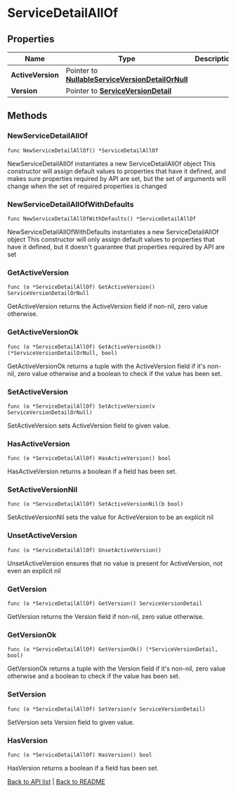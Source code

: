 # ServiceDetailAllOf

## Properties

Name | Type | Description | Notes
------------ | ------------- | ------------- | -------------
**ActiveVersion** | Pointer to [**NullableServiceVersionDetailOrNull**](ServiceVersionDetailOrNull.md) |  | [optional] 
**Version** | Pointer to [**ServiceVersionDetail**](ServiceVersionDetail.md) |  | [optional] 

## Methods

### NewServiceDetailAllOf

`func NewServiceDetailAllOf() *ServiceDetailAllOf`

NewServiceDetailAllOf instantiates a new ServiceDetailAllOf object
This constructor will assign default values to properties that have it defined,
and makes sure properties required by API are set, but the set of arguments
will change when the set of required properties is changed

### NewServiceDetailAllOfWithDefaults

`func NewServiceDetailAllOfWithDefaults() *ServiceDetailAllOf`

NewServiceDetailAllOfWithDefaults instantiates a new ServiceDetailAllOf object
This constructor will only assign default values to properties that have it defined,
but it doesn't guarantee that properties required by API are set

### GetActiveVersion

`func (o *ServiceDetailAllOf) GetActiveVersion() ServiceVersionDetailOrNull`

GetActiveVersion returns the ActiveVersion field if non-nil, zero value otherwise.

### GetActiveVersionOk

`func (o *ServiceDetailAllOf) GetActiveVersionOk() (*ServiceVersionDetailOrNull, bool)`

GetActiveVersionOk returns a tuple with the ActiveVersion field if it's non-nil, zero value otherwise
and a boolean to check if the value has been set.

### SetActiveVersion

`func (o *ServiceDetailAllOf) SetActiveVersion(v ServiceVersionDetailOrNull)`

SetActiveVersion sets ActiveVersion field to given value.

### HasActiveVersion

`func (o *ServiceDetailAllOf) HasActiveVersion() bool`

HasActiveVersion returns a boolean if a field has been set.

### SetActiveVersionNil

`func (o *ServiceDetailAllOf) SetActiveVersionNil(b bool)`

 SetActiveVersionNil sets the value for ActiveVersion to be an explicit nil

### UnsetActiveVersion
`func (o *ServiceDetailAllOf) UnsetActiveVersion()`

UnsetActiveVersion ensures that no value is present for ActiveVersion, not even an explicit nil
### GetVersion

`func (o *ServiceDetailAllOf) GetVersion() ServiceVersionDetail`

GetVersion returns the Version field if non-nil, zero value otherwise.

### GetVersionOk

`func (o *ServiceDetailAllOf) GetVersionOk() (*ServiceVersionDetail, bool)`

GetVersionOk returns a tuple with the Version field if it's non-nil, zero value otherwise
and a boolean to check if the value has been set.

### SetVersion

`func (o *ServiceDetailAllOf) SetVersion(v ServiceVersionDetail)`

SetVersion sets Version field to given value.

### HasVersion

`func (o *ServiceDetailAllOf) HasVersion() bool`

HasVersion returns a boolean if a field has been set.


[Back to API list](../README.md#documentation-for-api-endpoints) | [Back to README](../README.md)
